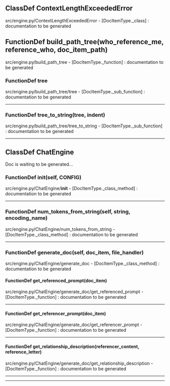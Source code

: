 ## ClassDef ContextLengthExceededError
src/engine.py/ContextLengthExceededError - [DocItemType._class] : 
documentation to be generated
## FunctionDef build_path_tree(who_reference_me, reference_who, doc_item_path)
src/engine.py/build_path_tree - [DocItemType._function] : 
documentation to be generated
### FunctionDef tree
src/engine.py/build_path_tree/tree - [DocItemType._sub_function] : 
documentation to be generated
***
### FunctionDef tree_to_string(tree, indent)
src/engine.py/build_path_tree/tree_to_string - [DocItemType._sub_function] : 
documentation to be generated
***
## ClassDef ChatEngine
Doc is waiting to be generated...
### FunctionDef __init__(self, CONFIG)
src/engine.py/ChatEngine/__init__ - [DocItemType._class_method] : 
documentation to be generated
***
### FunctionDef num_tokens_from_string(self, string, encoding_name)
src/engine.py/ChatEngine/num_tokens_from_string - [DocItemType._class_method] : 
documentation to be generated
***
### FunctionDef generate_doc(self, doc_item, file_handler)
src/engine.py/ChatEngine/generate_doc - [DocItemType._class_method] : 
documentation to be generated
#### FunctionDef get_referenced_prompt(doc_item)
src/engine.py/ChatEngine/generate_doc/get_referenced_prompt - [DocItemType._function] : 
documentation to be generated
***
#### FunctionDef get_referencer_prompt(doc_item)
src/engine.py/ChatEngine/generate_doc/get_referencer_prompt - [DocItemType._function] : 
documentation to be generated
***
#### FunctionDef get_relationship_description(referencer_content, reference_letter)
src/engine.py/ChatEngine/generate_doc/get_relationship_description - [DocItemType._function] : 
documentation to be generated
***
***
